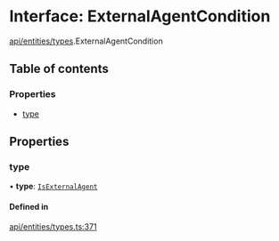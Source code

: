 # Interface: ExternalAgentCondition

[api/entities/types](../wiki/api.entities.types).ExternalAgentCondition

## Table of contents

### Properties

- [type](../wiki/api.entities.types.ExternalAgentCondition#type)

## Properties

### type

• **type**: [`IsExternalAgent`](../wiki/api.entities.types.ConditionType#isexternalagent)

#### Defined in

[api/entities/types.ts:371](https://github.com/PolymeshAssociation/polymesh-sdk/blob/f8a937f04/src/api/entities/types.ts#L371)
